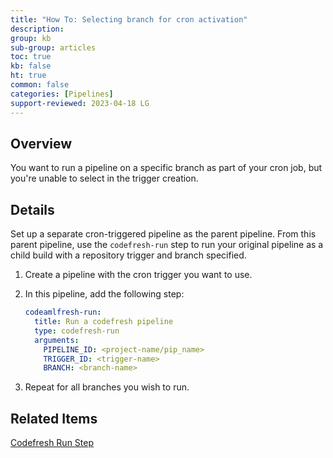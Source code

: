 ```yaml
---
title: "How To: Selecting branch for cron activation"
description: 
group: kb
sub-group: articles
toc: true
kb: false
ht: true
common: false
categories: [Pipelines]
support-reviewed: 2023-04-18 LG
---
```



## Overview

You want to run a pipeline on a specific branch as part of your cron job, but you're unable to select in the trigger creation.

## Details

Set up a separate cron-triggered pipeline as the parent pipeline. From this parent pipeline, use the `codefresh-run` step to run your original pipeline as a child build with a repository trigger and branch specified.

1. Create a pipeline with the cron trigger you want to use.
2. In this pipeline, add the following step:

    ```yaml
    codeamlfresh-run:
      title: Run a codefresh pipeline
      type: codefresh-run
      arguments:
        PIPELINE_ID: <project-name/pip_name>
        TRIGGER_ID: <trigger-name>
        BRANCH: <branch-name>
    ```

3. Repeat for all branches you wish to run.

## Related Items

[Codefresh Run Step](https://codefresh.io/steps/step/codefresh-run)
